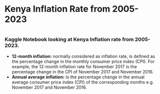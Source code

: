 # Kenya Inflation Rate from 2005-2023

# <h3>Kaggle Notebook looking at Kenya Inflation rate from 2005-2023.</h3>
<p><ul>
  <li><b>12-month inflation:</b> normally considered as inflation rate, is defined as the percentage change in the monthly consumer price index (CPI). For example, the 12-month inflation rate for November 2017 is the percentage change in the CPI of November 2017 and November 2016.</li>
  <li><b>Annual average inflation:</b> is the percentage change in the annual average consumer price index (CPI) of the corresponding months e.g. November 2017 and November 2016.</li>
</ul></p>

